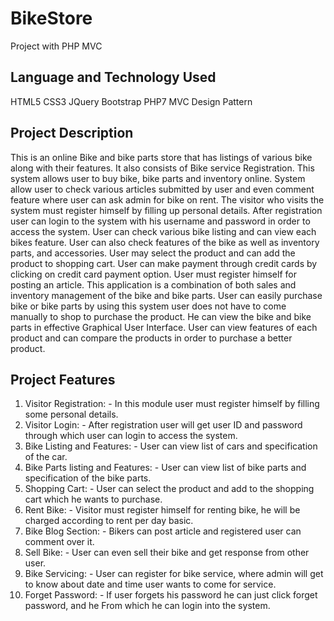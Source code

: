 # BikeStore
Project with PHP MVC
## Language and Technology Used
HTML5
CSS3
JQuery
Bootstrap
PHP7
MVC Design Pattern
## Project Description
This is an online Bike and bike parts store that has listings of various bike along with their features.
It also consists of Bike service Registration. This system allows user to buy bike, bike parts and
inventory online. System allow user to check various articles submitted by user and even comment
feature where user can ask admin for bike on rent. The visitor who visits the system must register
himself by filling up personal details. After registration user can login to the system with his
username and password in order to access the system. User can check various bike listing and can
view each bikes feature. User can also check features of the bike as well as inventory parts, and
accessories. User may select the product and can add the product to shopping cart. User can make
payment through credit cards by clicking on credit card payment option. User must register himself
for posting an article. This application is a combination of both sales and inventory management
of the bike and bike parts. User can easily purchase bike or bike parts by using this system user
does not have to come manually to shop to purchase the product. He can view the bike and bike
parts in effective Graphical User Interface. User can view features of each product and can
compare the products in order to purchase a better product.
## Project Features
1. Visitor Registration: - In this module user must register himself by filling some personal
details.
1. Visitor Login: - After registration user will get user ID and password through which user
can login to access the system.
1. Bike Listing and Features: - User can view list of cars and specification of the car.
1. Bike Parts listing and Features: - User can view list of bike parts and specification of the
bike parts.
1. Shopping Cart: - User can select the product and add to the shopping cart which he wants
to purchase.
1. Rent Bike: - Visitor must register himself for renting bike, he will be charged according to
rent per day basic.
1. Bike Blog Section: - Bikers can post article and registered user can comment over it.
1. Sell Bike: - User can even sell their bike and get response from other user.
1. Bike Servicing: - User can register for bike service, where admin will get to know about
date and time user wants to come for service.
1. Forget Password: - If user forgets his password he can just click forget password, and he
From which he can login into the system.
